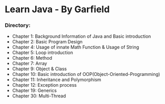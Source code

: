 # Learn Java - By Garfield

### Directory:

- Chapter 1: Background Information of Java and Basic introduction
- Chapter 2: Basic Program Design
- Chapter 4: Usage of innate Math Function & Usage of String
- Chapter 5: Loop introduction
- Chapter 6: Method
- Chapter 7: Array
- Chapter 9: Object & Class
- Chapter 10: Basic introduction of OOP(Object-Oriented-Programming)
- Chapter 11: Inheritance and Polymorphism
- Chapter 12: Exception process
- Chapter 19: Generics
- Chapter 30: Multi-Thread